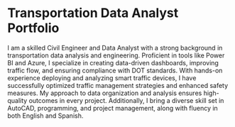# Transportation Data Analyst Portfolio

I am a skilled Civil Engineer and Data Analyst with a strong background in transportation data analysis and engineering. Proficient in tools like Power BI and Azure, I specialize in creating data-driven dashboards, improving traffic flow, and ensuring compliance with DOT standards. With hands-on experience deploying and analyzing smart traffic devices, I have successfully optimized traffic management strategies and enhanced safety measures. My approach to data organization and analysis ensures high-quality outcomes in every project. Additionally, I bring a diverse skill set in AutoCAD, programming, and project management, along with fluency in both English and Spanish.

